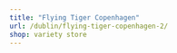 ```yaml
---
title: "Flying Tiger Copenhagen"
url: /dublin/flying-tiger-copenhagen-2/
shop: variety store
---
```

